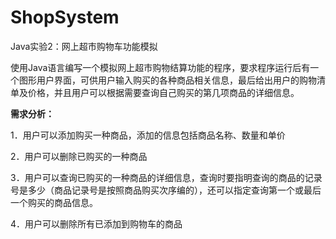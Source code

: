 # ShopSystem

Java实验2：网上超市购物车功能模拟

使用Java语言编写一个模拟网上超市购物结算功能的程序，要求程序运行后有一个图形用户界面，可供用户输入购买的各种商品相关信息，最后给出用户的购物清单及价格，并且用户可以根据需要查询自己购买的第几项商品的详细信息。

**需求分析：**

1．用户可以添加购买一种商品，添加的信息包括商品名称、数量和单价

2．用户可以删除已购买的一种商品

3．用户可以查询已购买的一种商品的详细信息，查询时要指明查询的商品的记录号是多少（商品记录号是按照商品购买次序编的），还可以指定查询第一个或最后一个购买的商品信息。

4．用户可以删除所有已添加到购物车的商品